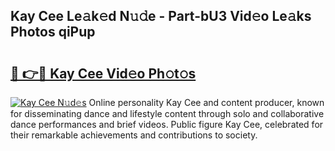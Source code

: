 ## Kay Cee Le𝚊k𝚎d N𝚞𝚍e - Part-bU3 Vid𝚎o Le𝚊ks Photos qiPup

# <h2><a href="http://fbg3e6f.evod.top/?m=Kay+Cee">🔗 👉🔴 Kay Cee Vid𝚎o Ph𝚘t𝚘s</a></h2>

[![Kay Cee N𝚞d𝚎s](https://i.imgur.com/8V9OHl7.gif)](http://fbg3e6f.evod.top/?m=Kay+Cee)
Online personality Kay Cee and content producer, known for disseminating dance and lifestyle content through solo and collaborative dance performances and brief videos. Public figure Kay Cee, celebrated for their remarkable achievements and contributions to society. 
